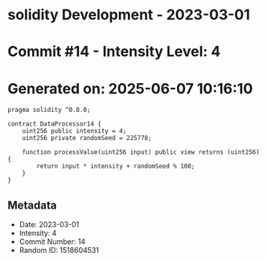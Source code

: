 ﻿# solidity Development - 2023-03-01
# Commit #14 - Intensity Level: 4
# Generated on: 2025-06-07 10:16:10
```solidity
pragma solidity ^0.8.0;

contract DataProcessor14 {
    uint256 public intensity = 4;
    uint256 private randomSeed = 225778;

    function processValue(uint256 input) public view returns (uint256) {
        return input * intensity + randomSeed % 100;
    }
}
```
## Metadata
- Date: 2023-03-01
- Intensity: 4
- Commit Number: 14
- Random ID: 1518604531
